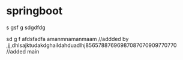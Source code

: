 # springboot
s
gsf
g
sdgdfdg

sd
g
f
afdsfadfa
amanmnamanmaam
//addded by ,jj,dhlsajktudakdghaildahduadlhj85657887696987087070909770770
//added main
